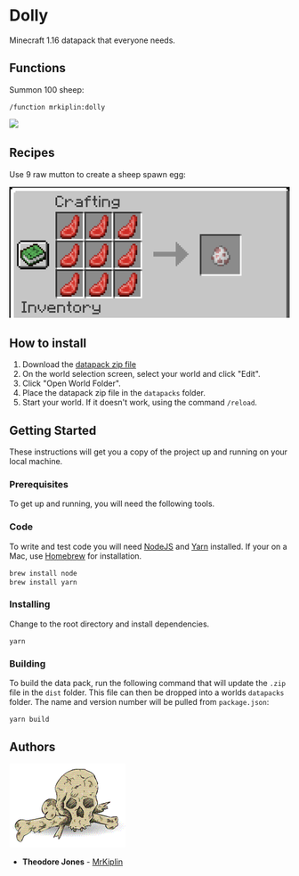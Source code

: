 # Dolly

Minecraft 1.16 datapack that everyone needs.

## Functions

Summon 100 sheep:

```
/function mrkiplin:dolly
```

![](docs/functions/dolly.gif)

## Recipes

Use 9 raw mutton to create a sheep spawn egg:

![](docs/recipes/sheep-spawn-egg.png)

## How to install

1. Download the [datapack zip file](https://github.com/MrKiplin/dolly/raw/main/dist/dolly-v1.0.1.zip)
2. On the world selection screen, select your world and click "Edit".
3. Click "Open World Folder".
4. Place the datapack zip file in the `datapacks` folder.
5. Start your world. If it doesn't work, using the command `/reload`.

## Getting Started

These instructions will get you a copy of the project up and running on your local machine.

### Prerequisites

To get up and running, you will need the following tools.

### Code

To write and test code you will need [NodeJS](https://nodejs.org/en/) and [Yarn](https://yarnpkg.com/lang/en/) installed. If your on a Mac, use [Homebrew](https://docs.brew.sh/Installation) for installation.

```
brew install node
brew install yarn
```

### Installing

Change to the root directory and install dependencies.

```
yarn
```

### Building

To build the data pack, run the following command that will update the `.zip` file in the `dist` folder. This file can then be dropped into a worlds `datapacks` folder. The name and version number will be pulled from `package.json`:

```
yarn build
```

## Authors

![](docs/mrkiplin-icon.gif)

- **Theodore Jones** - [MrKiplin](https://github.com/MrKiplin)
